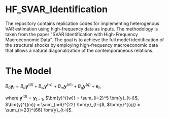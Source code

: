 # HF_SVAR_Identification
The repository contains replication codes for implementing heterogenous VAR estimation using high-frequency data as inputs. The methodology is taken from the paper "SVAR Identification with High-Frequency Macroeconomic Data". The goal is to achieve the full model identification of the structural shocks by employing high-frequency macroeconomic data that allows a natural diagonalization of the contemporaneous relations.

# The Model

$B_0\bm{y}_{t} = B_d \textbf{y}^{(d)}  + B_w \bm{y}^{(w)} + B_m \bm{y}^{(m)} + B_q \bm{y}^{(q)} + \bm{e}_t,$

where $\bm{y}^{(d)} = \bm{y}_{t-1}$, $\bm{y}^{(w)} = \sum_{i=2}^5 \bm{y}_{t-i}$, $\bm{y}^{(m)} = \sum_{i=6}^{22} \bm{y}_{t-i}$, $\bm{y}^{(q)} = \sum_{i=23}^{66} \bm{y}_{t-i}$. 


